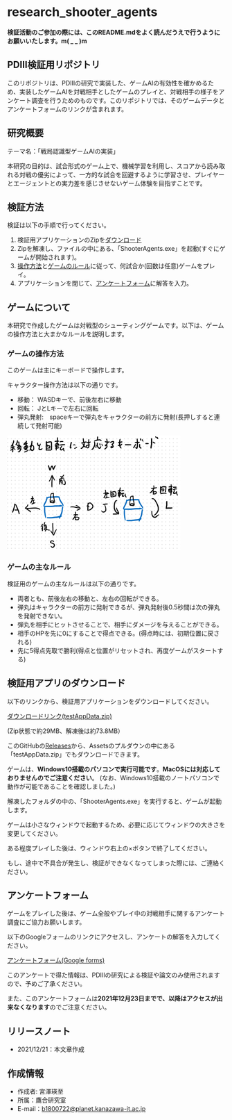 # research_shooter_agents

**検証活動のご参加の際には、このREADME.mdをよく読んだうえで行うようにお願いいたします。m( _ _ )m**

## PDⅢ検証用リポジトリ

このリポジトリは、PDⅢの研究で実装した、ゲームAIの有効性を確かめるため、実装したゲームAIを対戦相手としたゲームのプレイと、対戦相手の様子をアンケート調査を行うためのものです。このリポジトリでは、そのゲームデータとアンケートフォームのリンクが含まれます。

## 研究概要

テーマ名：「戦局認識型ゲームAIの実装」

本研究の目的は、試合形式のゲーム上で、機械学習を利用し、スコアから読み取れる対戦の優劣によって、一方的な試合を回避するように学習させ、プレイヤーとエージェントとの実力差を感じさせないゲーム体験を目指すことです。

## 検証方法

検証は以下の手順で行ってください。

1. 検証用アプリケーションのZipを[ダウンロード](#検証用アプリのダウンロード)
1. Zipを解凍し、ファイルの中にある、「ShooterAgents.exe」を起動(すぐにゲームが開始されます)。
1. [操作方法](#ゲームの操作方法)と[ゲームのルール](#ゲームの主なルール)に従って、何試合か(回数は任意)ゲームをプレイ。
1. アプリケーションを閉じて、[アンケートフォーム](#アンケートフォーム)に解答を入力。

## ゲームについて

本研究で作成したゲームは対戦型のシューティングゲームです。以下は、ゲームの操作方法と大まかなルールを説明します。

### ゲームの操作方法

このゲームは主にキーボードで操作します。

キャラクター操作方法は以下の通りです。

- 移動：  WASDキーで、前後左右に移動
- 回転：  JとLキーで左右に回転
- 弾丸発射:　spaceキーで弾丸をキャラクターの前方に発射(長押しすると連続して発射可能)

![alt](./imgs/character_moving.png)

### ゲームの主なルール

検証用のゲームの主なルールは以下の通りです。

- 両者とも、前後左右の移動と、左右の回転ができる。
- 弾丸はキャラクターの前方に発射できるが、弾丸発射後0.5秒間は次の弾丸を発射できない。
- 弾丸を相手にヒットさせることで、相手にダメージを与えることができる。
- 相手のHPを先に0にすることで得点できる。(得点時には、初期位置に戻される)
- 先に5得点先取で勝利(得点と位置がリセットされ、再度ゲームがスタートする)

## 検証用アプリのダウンロード

以下のリンクから、検証用アプリケーションをダウンロードしてください。

[ダウンロードリンク(testAppData.zip)](https://github.com/KenjiIsAEiji/research_shooter_agents/releases/download/v0.1-pre-release/testAppData.zip)

(Zip状態で約29MB、解凍後は約73.8MB）

このGitHubの[Releases](https://github.com/KenjiIsAEiji/research_shooter_agents/releases)から、Assetsのプルダウンの中にある「testAppData.zip」でもダウンロードできます。

ゲームは、**Windows10搭載のパソコンで実行可能です**。**MacOSには対応しておりませんのでご注意ください**。
(なお、Windows10搭載のノートパソコンで動作が可能であることを確認しました。)

解凍したフォルダの中の、「ShooterAgents.exe」を実行すると、ゲームが起動します。

ゲームは小さなウィンドウで起動するため、必要に応じてウィンドウの大きさを変更してください。

ある程度プレイした後は、ウィンドウ右上の×ボタンで終了してください。

もし、途中で不具合が発生し、検証ができなくなってしまった際には、ご連絡ください。

## アンケートフォーム

ゲームをプレイした後は、ゲーム全般やプレイ中の対戦相手に関するアンケート調査にご協力お願いします。

以下のGoogleフォームのリンクにアクセスし、アンケートの解答を入力してください。

[アンケートフォーム(Google forms)](https://forms.gle/F6FR5tVW24SATp928)

このアンケートで得た情報は、PDⅢの研究による検証や論文のみ使用されますので、予めご了承ください。

また、このアンケートフォームは**2021年12月23日までで、以降はアクセスが出来なくなります**のでご注意ください。

## リリースノート

- 2021/12/21：本文章作成

## 作成情報

- 作成者: 宮澤瑛至
- 所属：鷹合研究室
- E-mail：b1800722@planet.kanazawa-it.ac.jp
